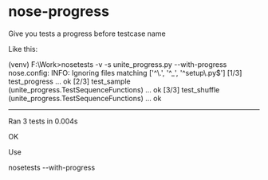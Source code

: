 # nose-progress

Give you tests a progress before testcase name

Like this:

(venv) F:\Work>nosetests -v -s unite_progress.py --with-progress
nose.config: INFO: Ignoring files matching ['^\\.', '^_', '^setup\\.py$']
[1/3] test_progress ... ok
[2/3] test_sample (unite_progress.TestSequenceFunctions) ... ok
[3/3] test_shuffle (unite_progress.TestSequenceFunctions) ... ok

----------------------------------------------------------------------
Ran 3 tests in 0.004s

OK

Use

nosetests --with-progress

